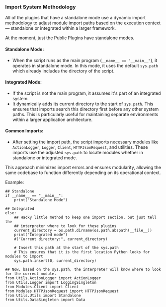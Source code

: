 ### Import System Methodology

All of the plugins that have a standalone mode use a dynamic import methodology to adjust module import paths based on the execution context — standalone or integrated within a larger framework.

At the moment, just the Public Plugins have standalone modes.

#### Standalone Mode:
- When the script runs as the main program (`__name__ == "__main__"`), it operates in standalone mode. In this mode, it uses the default `sys.path` which already includes the directory of the script.

#### Integrated Mode:
- If the script is not the main program, it assumes it's part of an integrated system.
- It dynamically adds its current directory to the start of `sys.path`. This ensures that imports search this directory first before any other system paths. This is particularly useful for maintaining separate environments within a larger application architecture.
  
#### Common Imports:
- After setting the import path, the script imports necessary modules like `ActionLogger`, `Logger`, `Client`, `HTTPJsonRequest`, and utilities. These imports use the adjusted `sys.path` to locate modules whether in standalone or integrated mode.

This approach minimizes import errors and ensures modularity, allowing the same codebase to function differently depending on its operational context.


Example:

```
## Standalone
if __name__ == "__main__":
    print("Standalone Mode")

## Integrated
else:
    ## Hacky little method to keep one import section, but just tell the 
    ## interpreter where to look for these plugins
    current_directory = os.path.dirname(os.path.abspath(__file__))
    print("Integrated mode")
    #("Current directory:", current_directory)

    # Insert this path at the start of the sys.path
    # This ensures that it is the first location Python looks for modules to import
    sys.path.insert(0, current_directory)

## Now, based on the sys.path, the interpreter will know where to look for the correct module.
from Utils.ActionLogger import ActionLogger
from Utils.Logger import LoggingSingleton
from Modules.Client import Client
from Modules.HTTPJsonRequest import HTTPJsonRequest
from Utils.Utils import Standalone
from Utils.DataSingleton import Data

```
